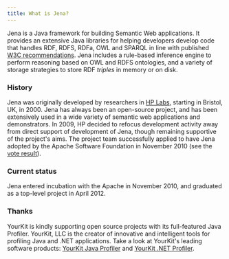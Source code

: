 ```yaml
---
title: What is Jena?
---
```


Jena is a Java framework for building Semantic Web applications. It provides an
extensive Java libraries for helping developers develop code that
handles RDF, RDFS, RDFa, OWL and SPARQL in line with
published [W3C recommendations](https://www.w3.org/2001/sw/).
Jena includes a rule-based inference engine
to perform reasoning based on OWL and RDFS ontologies, and a variety of storage
strategies to store RDF *triples* in memory or on disk.

### History
Jena was originally developed by researchers in [HP Labs](https://www.hpl.hp.com),
starting in Bristol, UK, in 2000. Jena has always been an open-source project,
and has been extensively used in a wide variety of semantic web applications and
demonstrators. In 2009, HP decided to refocus development activity away from direct
support of development of Jena, though remaining supportive of the project's aims.
The project team successfully applied to have Jena adopted by the Apache
Software Foundation
in November 2010  (see the [vote result](https://mail-archives.apache.org/mod_mbox/incubator-general/201011.mbox/%3C4CEC31E4.9080401@apache.org%3E)).

### Current status
Jena entered incubation with the Apache in November 2010, and graduated as a top-level
project in April 2012.

### Thanks
YourKit is kindly supporting open source projects with its full-featured Java Profiler.
YourKit, LLC is the creator of innovative and intelligent tools for profiling
Java and .NET applications. Take a look at YourKit's leading software products:
[YourKit Java Profiler](https://www.yourkit.com/java/profiler/index.jsp) and
[YourKit .NET Profiler](https://www.yourkit.com/.net/profiler/index.jsp).
